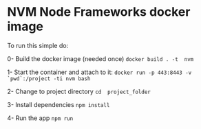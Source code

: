 # NVM Node Frameworks docker image

To run this simple do:

0- Build the docker image (needed once)
    `docker build . -t  nvm` 

1- Start the container and attach to it: 
    ```
	docker run -p 443:8443 -v `pwd`:/project -ti nvm bash
	```

2- Change to project directory
    `cd  project_folder`

3- Install dependencies
    `npm install`

4- Run the app
    `npm run `
    
